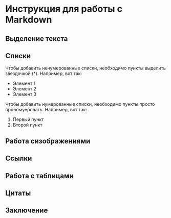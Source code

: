 # Инструкция для работы с Markdown 

## Выделение текста

## Списки 

Чтобы добавить ненумерованные списки, необходимо пункты выделить звездочкой  (*).
Например, вот так:
* Элемент 1
* Элемент 2
* Элемент 3

Чтобы добавить нумерованные списки, необходимо пункты просто прономуеровать.
Например, вот так:
1. Первый пункт 
2. Второй пункт  

## Работа сизображениями

## Ссылки

## Работа с таблицами

## Цитаты

## Заключение

